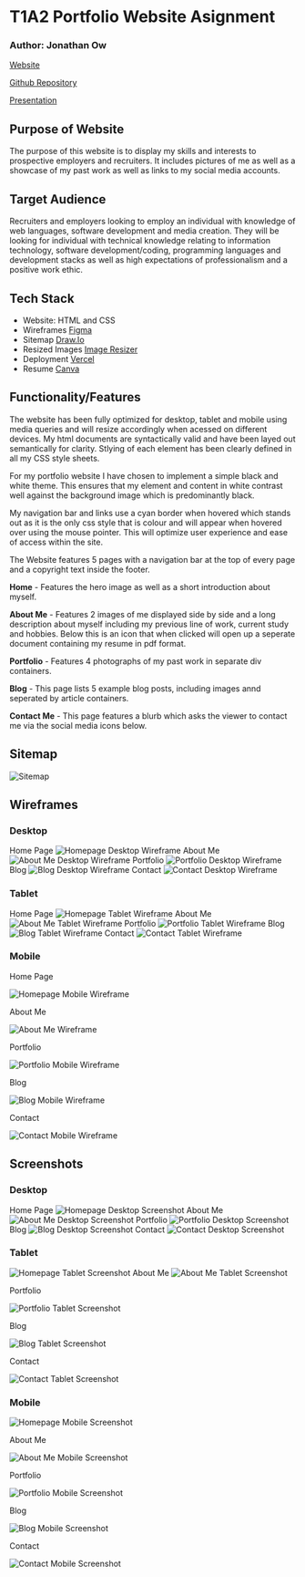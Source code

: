 # T1A2 Portfolio Website Asignment

### Author: Jonathan Ow  

[Website](https://portfolio-website-kappa-azure.vercel.app/)

[Github Repository](https://github.com/Xphalagas/Portfolio-Website)

[Presentation](https://www.youtube.com/watch?v=185IBgek3ts&ab_channel=Xphalagas)

## Purpose of Website

The purpose of this website is to display my skills and interests to prospective employers and recruiters. It includes pictures of me as well as a showcase of my past work as well as links to my social media accounts.

## Target Audience 
Recruiters and employers looking to employ an individual with knowledge of web languages, software development and media creation. They will be looking for individual with technical knowledge relating to information technology, software development/coding, programming languages and development stacks as well as high expectations of professionalism and a positive work ethic.
## Tech Stack 

* Website: HTML and CSS 
* Wireframes [Figma](https://figma.com)
* Sitemap [Draw.Io](https://app.diagrams.net)
* Resized Images [Image Resizer](https://imageresizer.com)
* Deployment [Vercel](https://versel.com/)
* Resume [Canva](https://canva.com/)

## Functionality/Features 

The website has been fully optimized for desktop, tablet and mobile using media queries and will resize accordingly when acessed on different devices. My html documents are syntactically valid and have been layed out semantically for clarity. Stlying of each element has been clearly defined in all my CSS style sheets.

For my portfolio website I have chosen to implement a simple black and white theme. This ensures that my element and content in white contrast well against the background image which is predominantly black. 

My navigation bar and links use a cyan border when hovered which stands out as it is the only css style that is colour and will appear when hovered over using the mouse pointer. This will optimize user experience and ease of access within the site. 

The Website features 5 pages with a navigation bar at the top of every page and a copyright text inside the footer. 

**Home** -  Features the hero image as well as a short introduction about myself. 

**About Me** - Features 2 images of me displayed side by side and a long description about myself including my previous line of work, current study and hobbies. Below this is an icon that when clicked will open up a seperate document containing my resume in pdf format.

**Portfolio** - Features 4 photographs of my past work in separate div containers. 

**Blog** - This page lists 5 example blog posts, including images annd seperated by article containers. 

**Contact Me** - This page features a blurb which asks the viewer to contact me via the social media icons below.

## Sitemap

![Sitemap](docs/Sitemap.JPG)

## Wireframes 

### Desktop 
Home Page
![Homepage Desktop Wireframe](docs/HomeDesktop.jpg) 
About Me
![About Me Desktop Wireframe](docs/AboutMeDesktop.jpg)
Portfolio
![Portfolio Desktop Wireframe](docs/PortfolioDesktop.jpg)
Blog
![Blog Desktop Wireframe](docs/BlogDesktop.jpg)
Contact 
![Contact Desktop Wireframe](docs/ContactDesktop.jpg)

### Tablet 
Home Page
![Homepage Tablet Wireframe](docs/HomeTablet.jpg)
About Me
![About Me Tablet Wireframe](docs/AboutMeTablet.jpg)
Portfolio
![Portfolio Tablet Wireframe](docs/PortfolioTablet.jpg)
Blog
![Blog Tablet Wireframe](docs/BlogTablet.jpg)
Contact
![Contact Tablet Wireframe](docs/ContactTablet.jpg)

### Mobile 
Home Page

![Homepage Mobile Wireframe](docs/HomeMobile.jpg)

About Me

![About Me Wireframe](docs/AboutMeMobile.jpg)

Portfolio

![Portfolio Mobile Wireframe](docs/PortfolioMobile.jpg)

Blog

![Blog Mobile Wireframe](docs/BlogMobile.jpg) 

Contact 

![Contact Mobile Wireframe](docs/ContactMobile.jpg)

## Screenshots 

### Desktop 
Home Page
![Homepage Desktop Screenshot](docs/HomepageDesktop.JPG)
About Me
![About Me Desktop Screenshot](docs/AboutPageDesktop.JPG)
Portfolio
![Portfolio Desktop Screenshot](docs/PortfolioPageDesktop.JPG)
Blog
![Blog Desktop Screenshot](docs/BlogPageDesktop.JPG)
Contact
![Contact Desktop Screenshot](docs/ContactPageDesktop.JPG)

### Tablet 
![Homepage Tablet Screenshot](docs/HomepageTablet.JPG)
About Me
![About Me Tablet Screenshot](docs/AboutPageTablet.JPG)

Portfolio

![Portfolio Tablet Screenshot](docs/PortfolioPageTablet.JPG)

Blog

![Blog Tablet Screenshot](docs/BlogPageTablet.JPG)

Contact

![Contact Tablet Screenshot](docs/ContactPageTablet.JPG)

### Mobile 
![Homepage Mobile Screenshot](docs/HomepageMobile.JPG)

About Me

![About Me Mobile Screenshot](docs/AboutMePageMobile.JPG)

Portfolio

![Portfolio Mobile Screenshot](docs/PortfolioPageMobile.JPG)

Blog

![Blog Mobile Screenshot](docs/BlogPageMobile.JPG)

Contact

![Contact Mobile Screenshot](docs/ContactPageMobile.JPG)